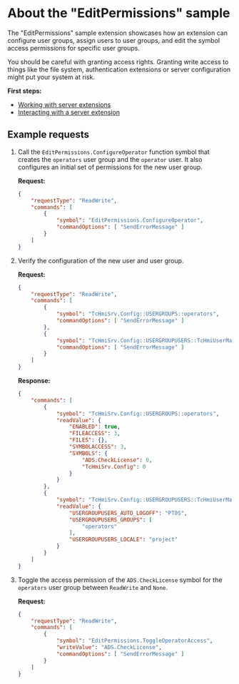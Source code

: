 # About the "EditPermissions" sample

The "EditPermissions" sample extension showcases how an extension can
configure user groups, assign users to user groups, and edit the symbol
access permissions for specific user groups.

You should be careful with granting access rights. Granting write access to
things like the file system, authentication extensions or server configuration
might put your system at risk.

**First steps:**

- [Working with server extensions](../../resources/WorkingWithServerExtensions.md)
- [Interacting with a server extension](../../resources/InteractingWithServerExtensions.md)

## Example requests

1. Call the `EditPermissions.ConfigureOperator` function symbol that creates
   the `operators` user group and the `operator` user. It also configures an initial
   set of permissions for the new user group.

   **Request:**

    ```json
    {
        "requestType": "ReadWrite",
        "commands": [
            {
                "symbol": "EditPermissions.ConfigureOperator",
                "commandOptions": [ "SendErrorMessage" ]
            }
        ]
    }
    ```

1. Verify the configuration of the new user and user group.

   **Request:**

    ```json
    {
        "requestType": "ReadWrite",
        "commands": [
            {
                "symbol": "TcHmiSrv.Config::USERGROUPS::operators",
                "commandOptions": [ "SendErrorMessage" ]
            },
            {
                "symbol": "TcHmiSrv.Config::USERGROUPUSERS::TcHmiUserManagement::operator",
                "commandOptions": [ "SendErrorMessage" ]
            }
        ]
    }
    ```

    **Response:**

    ```json
    {
        "commands": [
            {
                "symbol": "TcHmiSrv.Config::USERGROUPS::operators",
                "readValue": {
                    "ENABLED": true,
                    "FILEACCESS": 3,
                    "FILES": {},
                    "SYMBOLACCESS": 3,
                    "SYMBOLS": {
                        "ADS.CheckLicense": 0,
                        "TcHmiSrv.Config": 0
                    }
                }
            },
            {
                "symbol": "TcHmiSrv.Config::USERGROUPUSERS::TcHmiUserManagement::operator",
                "readValue": {
                    "USERGROUPUSERS_AUTO_LOGOFF": "PT0S",
                    "USERGROUPUSERS_GROUPS": [
                        "operators"
                    ],
                    "USERGROUPUSERS_LOCALE": "project"
                }
            }
        ]
    }
    ```

1. Toggle the access permission of the `ADS.CheckLicense` symbol
   for the `operators` user group between `ReadWrite` and `None`.

   **Request:**

    ```json
    {
        "requestType": "ReadWrite",
        "commands": [
            {
                "symbol": "EditPermissions.ToggleOperatorAccess",
                "writeValue": "ADS.CheckLicense",
                "commandOptions": [ "SendErrorMessage" ]
            }
        ]
    }
    ```
